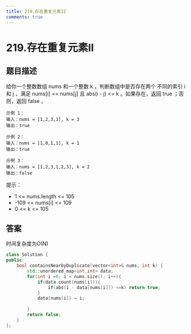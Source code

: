 ```yaml
---
title: 219.存在重复元素II
comments: true
---
```


#  219.存在重复元素II
## 题目描述
给你一个整数数组 nums 和一个整数 k ，判断数组中是否存在两个 不同的索引 i 和 j ，满足 nums[i] == nums[j] 且 abs(i - j) <= k 。如果存在，返回 true ；否则，返回 false 。

 

    示例 1：
    输入：nums = [1,2,3,1], k = 3
    输出：true

    示例 2：
    输入：nums = [1,0,1,1], k = 1
    输出：true

    示例 3：
    输入：nums = [1,2,3,1,2,3], k = 2
    输出：false
 
提示：
- 1 <= nums.length <= 105
- -109 <= nums[i] <= 109
- 0 <= k <= 105

## 答案
时间复杂度为O(N)
```cpp
class Solution {
public:
    bool containsNearbyDuplicate(vector<int>& nums, int k) {
        std::unordered_map<int,int> data;
        for(int i =0; i < nums.size(); i++){
            if(data.count(nums[i])){
                if(abs(i - data[nums[i]]) <=k) return true;
            }
            data[nums[i]] = i;
            
        }
        return false;
    }
};
```
